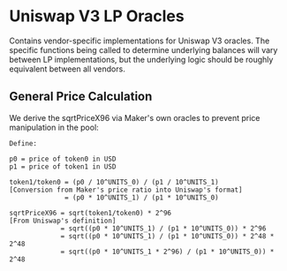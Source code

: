 # Uniswap V3 LP Oracles

Contains vendor-specific implementations for Uniswap V3 oracles. The specific functions being called to determine underlying balances will vary between LP implementations, but the underlying logic should be roughly equivalent between all vendors.

## General Price Calculation

We derive the sqrtPriceX96 via Maker's own oracles to prevent price manipulation in the pool:

```
Define:

p0 = price of token0 in USD
p1 = price of token1 in USD

token1/token0 = (p0 / 10^UNITS_0) / (p1 / 10^UNITS_1)               [Conversion from Maker's price ratio into Uniswap's format]
              = (p0 * 10^UNITS_1) / (p1 * 10^UNITS_0)

sqrtPriceX96 = sqrt(token1/token0) * 2^96                           [From Uniswap's definition]
             = sqrt((p0 * 10^UNITS_1) / (p1 * 10^UNITS_0)) * 2^96
             = sqrt((p0 * 10^UNITS_1) / (p1 * 10^UNITS_0)) * 2^48 * 2^48
             = sqrt((p0 * 10^UNITS_1 * 2^96) / (p1 * 10^UNITS_0)) * 2^48
```
